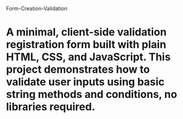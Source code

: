 Form-Creation-Validation

A minimal, client-side validation registration form built with plain HTML, CSS, and JavaScript. This project demonstrates how to validate user inputs using basic string methods and conditions, no libraries required.
===


